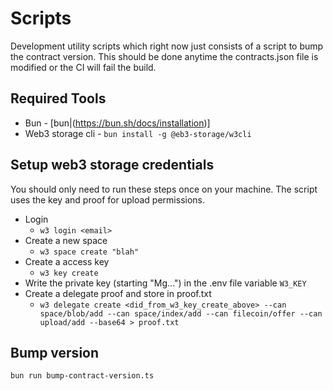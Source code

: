# Scripts

Development utility scripts which right now just consists of a script to bump the contract version. This should be done anytime the contracts.json file is modified or the CI will fail the build.

## Required Tools

- Bun - [bun|(https://bun.sh/docs/installation)]
- Web3 storage cli - `bun install -g @eb3-storage/w3cli`

## Setup web3 storage credentials

You should only need to run these steps once on your machine. The script uses the key and proof for upload permissions.

- Login
  - `w3 login <email>`
- Create a new space
  - `w3 space create "blah"`
- Create a access key
  - `w3 key create `
- Write the private key (starting "Mg...") in the .env file variable `W3_KEY`
- Create a delegate proof and store in proof.txt
  - `w3 delegate create <did_from_w3_key_create_above> --can space/blob/add --can space/index/add --can filecoin/offer --can upload/add --base64 > proof.txt`

## Bump version

```bash
bun run bump-contract-version.ts
```
